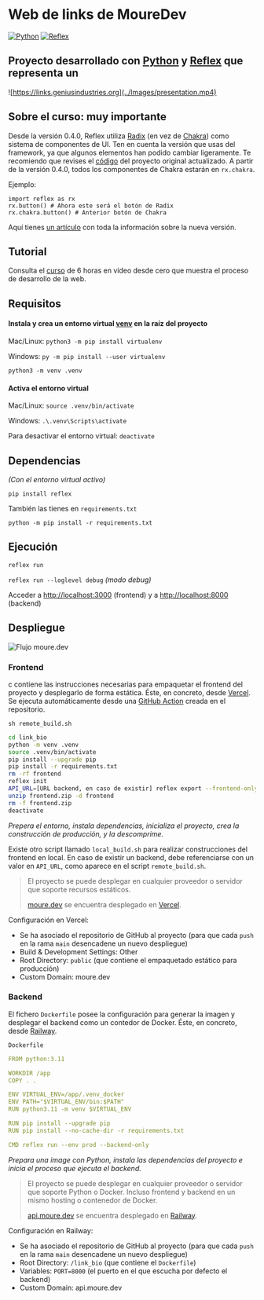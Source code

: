 # Web de links de MoureDev

[![Python](https://img.shields.io/badge/Python-3.12+-yellow?style=for-the-badge&logo=python&logoColor=white&labelColor=101010)](https://python.org)
[![Reflex](https://img.shields.io/badge/Reflex-0.8.5+-5646ED?style=for-the-badge&logo=reflex&logoColor=white&labelColor=101010)](https://reflex.dev)

## Proyecto desarrollado con [Python](https://www.python.org/) y [Reflex](https://reflex.dev/) que representa un 

![https://links.geniusindustries.org](../Images/presentation.mp4)


## Sobre el curso: muy importante

Desde la versión 0.4.0, Reflex utiliza [Radix](https://www.radix-ui.com/) (en vez de [Chakra](https://chakra-ui.com/)) como sistema de componentes de UI. Ten en cuenta la versión que usas del framework, ya que algunos elementos han podido cambiar ligeramente. Te recomiendo que revises el [código](./link_bio) del proyecto original actualizado. A partir de la versión 0.4.0, todos los componentes de Chakra estarán en `rx.chakra`.

Ejemplo:

```
import reflex as rx
rx.button() # Ahora este será el botón de Radix
rx.chakra.button() # Anterior botón de Chakra
```

Aquí tienes [un artículo](https://reflex.dev/blog/2024-02-16-reflex-v0.4.0) con toda la información sobre la nueva versión.

## Tutorial

Consulta el [curso](../README.md) de 6 horas en vídeo desde cero que muestra el proceso de desarrollo de la web.

## Requisitos

#### Instala y crea un entorno virtual [venv](https://packaging.python.org/en/latest/guides/installing-using-pip-and-virtual-environments/) en la raíz del proyecto
Mac/Linux: `python3 -m pip install virtualenv`

Windows: `py -m pip install --user virtualenv`

`python3 -m venv .venv`

#### Activa el entorno virtual 
Mac/Linux: `source .venv/bin/activate`

Windows: `.\.venv\Scripts\activate`

Para desactivar el entorno virtual: `deactivate`

## Dependencias
*(Con el entorno virtual activo)*

`pip install reflex`

También las tienes en `requirements.txt`

`python -m pip install -r requirements.txt`

## Ejecución
`reflex run`

`reflex run --loglevel debug` *(modo debug)*

Acceder a [http://localhost:3000](http://localhost:3000) (frontend) y a [http://localhost:8000](http://localhost:8000) (backend)

## Despliegue

![Flujo moure.dev](../Images/flow.png)

### Frontend

c contiene las instrucciones necesarias para empaquetar el frontend del proyecto y desplegarlo de forma estática. Éste, en concreto, desde [Vercel](https://vercel.com/). Se ejecuta automáticamente desde una [GitHub Action](../.github/workflows/static_build.yml) creada en el repositorio.

`sh remote_build.sh`

```bash
cd link_bio
python -m venv .venv
source .venv/bin/activate
pip install --upgrade pip
pip install -r requirements.txt
rm -rf frontend
reflex init
API_URL=[URL backend, en caso de existir] reflex export --frontend-only
unzip frontend.zip -d frontend
rm -f frontend.zip
deactivate
```

*Prepera el entorno, instala dependencias, inicializa el proyecto, crea la construcción de producción, y la descomprime.*

Existe otro script llamado `local_build.sh` para realizar construcciones del frontend en local. En caso de existir un backend, debe referenciarse con un valor en `API_URL`, como aparece en el script `remote_build.sh`.

> El proyecto se puede desplegar en cualquier proveedor o servidor que soporte recursos estáticos.
> 
> [moure.dev](https://moure.dev) se encuentra desplegado en [Vercel](https://vercel.com).

Configuración en Vercel:

* Se ha asociado el repositorio de GitHub al proyecto (para que cada `push` en la rama `main` desencadene un nuevo despliegue)
* Build & Development Settings: Other
* Root Directory: `public` (que contiene el empaquetado estático para producción)
* Custom Domain: moure.dev 

### Backend

El fichero `Dockerfile` posee la configuración para generar la imagen y desplegar el backend como un contedor de Docker.
Éste, en concreto, desde [Railway](https://railway.app/).

`Dockerfile`

```yaml
FROM python:3.11

WORKDIR /app
COPY . .

ENV VIRTUAL_ENV=/app/.venv_docker
ENV PATH="$VIRTUAL_ENV/bin:$PATH"
RUN python3.11 -m venv $VIRTUAL_ENV

RUN pip install --upgrade pip
RUN pip install --no-cache-dir -r requirements.txt

CMD reflex run --env prod --backend-only
```

*Prepara una image con Python, instala las dependencias del proyecto e inicia el proceso que ejecuta el backend.*

> El proyecto se puede desplegar en cualquier proveedor o servidor que soporte Python o Docker. Incluso frontend y backend en un mismo hosting o contenedor de Docker.
> 
> [api.moure.dev](https://api.moure.dev) se encuentra desplegado en [Railway](https://railway.app/).

Configuración en Railway:

* Se ha asociado el repositorio de GitHub al proyecto (para que cada `push` en la rama `main` desencadene un nuevo despliegue)
* Root Directory: `/link_bio` (que contiene el `Dockerfile`)
* Variables: `PORT=8000` (el puerto en el que escucha por defecto el backend)
* Custom Domain: api.moure.dev 